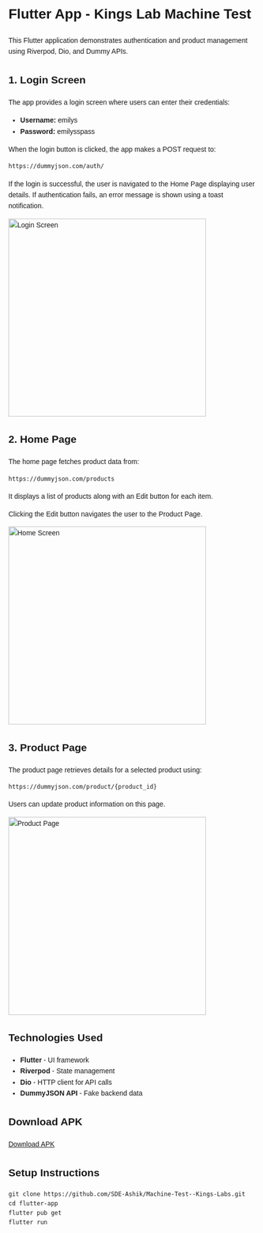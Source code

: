 <!DOCTYPE html>
<html lang="en">

<head>
    <meta charset="UTF-8">
    <meta name="viewport" content="width=device-width, initial-scale=1.0">
    <title>Flutter App - Kings Lab Machine Test</title>
    <style>
        body {
            font-family: Arial, sans-serif;
            line-height: 1.6;
            margin: 20px;
        }

       
   
  </style>
</head>

<body>
    <h1>Flutter App - Kings Lab Machine Test</h1>
    <p>This Flutter application demonstrates authentication and product management using Riverpod, Dio, and Dummy APIs.</p>

  <h2>1. Login Screen</h2>
    <p>The app provides a login screen where users can enter their credentials:</p>
    <ul>
        <li><strong>Username:</strong> emilys</li>
        <li><strong>Password:</strong> emilysspass</li>
    </ul>
  <p>When the login button is clicked, the app makes a POST request to:</p>
    <pre><code>https://dummyjson.com/auth/</code></pre>
    <p>If the login is successful, the user is navigated to the Home Page displaying user details. If authentication fails, an error message is shown using a toast notification.</p>
    <img src="assest/img.jpeg" alt="Login Screen" width="400">

  <h2>2. Home Page</h2>
    <p>The home page fetches product data from:</p>
    <pre><code>https://dummyjson.com/products</code></pre>
    <p>It displays a list of products along with an Edit button for each item.</p>
    <p>Clicking the Edit button navigates the user to the Product Page.</p>
    <img src="assest/img1.jpeg" alt="Home Screen" width="400">

 <h2>3. Product Page</h2>
    <p>The product page retrieves details for a selected product using:</p>
    <pre><code>https://dummyjson.com/product/{product_id}</code></pre>
    <p>Users can update product information on this page.</p>
    <img src="assest\img2.jpeg" alt="Product Page" width="400">

  <h2>Technologies Used</h2>
   <ul>
        <li><strong>Flutter</strong> - UI framework</li>
        <li><strong>Riverpod</strong> - State management</li>
        <li><strong>Dio</strong> - HTTP client for API calls</li>
        <li><strong>DummyJSON API</strong> - Fake backend data</li>
    </ul>

<h2>Download APK</h2>
    <p><a href="https://drive.google.com/file/d/1lrqeNDZDx4GJ78NEi39GRDcNo_qXIT5D/view?usp=sharing">Download APK</a></p>

  <h2>Setup Instructions</h2>
    <pre><code>git clone https://github.com/SDE-Ashik/Machine-Test--Kings-Labs.git
cd flutter-app
flutter pub get
flutter run</code></pre>

</body>

</html>
